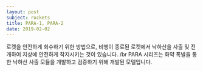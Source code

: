 ```yaml
---
layout: post
subject: rockets
title: PARA-1, PARA-2
date: 2019-02-02
---
```

로켓을 안전하게 회수하기 위한 방법으로, 비행이 종료된 로켓에서 낙하산을 사출 및 전개하여 지상에 안전하게 착지시키는 것이 있습니다. /br
PARA 시리즈는 화약 폭발을 통한 낙하산 사출 모듈을 개발하고 검증하기 위해 개발된 모델입니다. 
